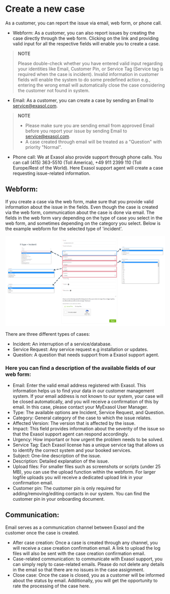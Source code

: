 # Create a new case

As a customer, you can report the issue via email, web form, or phone call.  

- Webform: As a customer, you can also report issues by creating the case directly through the web form. Clicking on the link and providing valid input for all the respective fields will enable you to create a case. 

>**NOTE**
>
>Please double-check whether you have entered valid input regarding your identities like Email, Customer Pin, or Service Tag (Service tag is required when the case is incident). Invalid information in customer fields will enable the system to do some predefined action e.g., entering the wrong email will automatically close the case considering the customer not found in system.

- Email: As a customer, you can create a case by sending an Email to service@exasol.com. 

>**NOTE**
>
>- Please make sure you are sending email from approved Email before you report your issue by sending Email to  service@exasol.com.  
>- A case created through email will be treated as a "Question" with priority "Normal".

- Phone call: We at Exasol also provide support through phone calls. You can call (415) 363-5510 (Toll America), +49 911 2399 110 (Toll Europe/Rest of the World). Here Exasol support agent will create a case requesting issue-related information. 

## Webform: 

If you create a case via the web form, make sure that you provide valid information about the issue in the fields. Even though the case is created via the web form, communication about the case is done via email. The fields in the web form vary depending on the type of case you select in the web form, and sometimes depending on the category you select. Below is the example webform for the selected type of 'incident'.

![Incident_webform](images/Incident_webform.png)

There are three different types of cases: 

-	Incident: An interruption of a service/database.
-	Service Request: Any service request e.g installation or updates.
-	Question: A question that needs support from a Exasol support agent.

### Here you can find a description of the available fields of our web form: 

-	Email: Enter the valid email address registered with Exasol. This information helps us to find your data in our customer management system. If your email address is not known to our system, your case will be closed automatically, and you will receive a confirmation of this by email. In this case, please contact your MyExasol User Manager. 
-	Type: The available options are Incident, Service Request, and Question. 
-	Category: General category of the case to which the issue relates.
-	Affected Version: The version that is affected by the issue.
-	Impact: This field provides information about the severity of the issue so that the Exasol support agent can respond accordingly. 
-	Urgency: How important or how urgent the problem needs to be solved.  
-	Service Tag: Each Exasol license has a unique service tag that allows us to identify the correct system and your booked services. 
-	Subject: One-line description of the issue. 
-	Description: Detailed explanation of the issue. 
-	Upload files: For smaller files such as screenshots or scripts (under 25 MB), you can use the upload function within the webform. For larger logfile uploads you will receive a dedicated upload link in your confirmation email.
-	Customer pin: The customer pin is only required for adding/removing/editing contacts in our system. You can find the customer pin in your onboarding document.

## Communication:

Email serves as a communication channel between Exasol and the customer once the case is created.   

-	After case creation: Once a case is created through any channel, you will receive a case creation confirmation email. A link to upload the log files will also be sent with the case creation confirmation email.  
-	Case-related communication: to communicate with Exasol support, you can simply reply to case-related emails. Please do not delete any details in the email so that there are no issues in the case assignment. 
-	Close case: Once the case is closed, you as a customer will be informed about the status by email. Additionally, you will get the opportunity to rate the processing of the case here.
